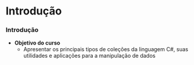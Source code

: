 # Introdução

### Introdução

- **Objetivo do curso**
    - Apresentar os principais tipos de coleções da linguagem C#, suas utilidades e aplicações para a manipulação de dados